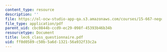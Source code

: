 ```yaml
---
content_type: resource
description: ''
file: https://ol-ocw-studio-app-qa.s3.amazonaws.com/courses/15-667-negotiation-and-conflict-management-spring-2001/ff0d0589c50b5a6d132156a932f33c2a_lec6_class_questionnaire.pdf
file_type: application/pdf
parent_uid: cbc0844b-ccd9-ec29-098f-45393b46b34b
resourcetype: Document
title: lec6_class_questionnaire.pdf
uid: ff0d0589-c50b-5a6d-1321-56a932f33c2a
---
```

